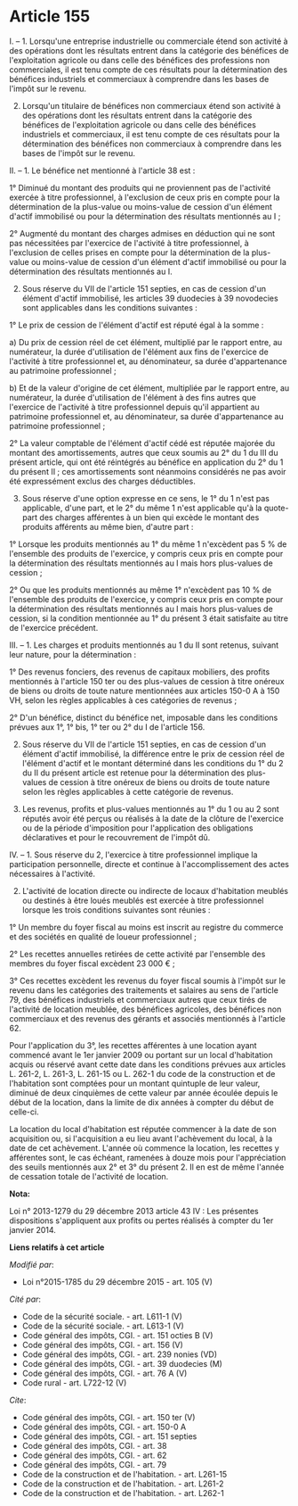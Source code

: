 # Article 155

I. – 1. Lorsqu'une entreprise industrielle ou commerciale étend son activité à des opérations dont les résultats entrent dans
la catégorie des bénéfices de l'exploitation agricole ou dans celle des bénéfices des professions non commerciales, il est
tenu compte de ces résultats pour la détermination des bénéfices industriels et commerciaux à comprendre dans les bases de
l'impôt sur le revenu. 

2. Lorsqu'un titulaire de bénéfices non commerciaux étend son activité à des opérations dont les résultats entrent dans la
catégorie des bénéfices de l'exploitation agricole ou dans celle des bénéfices industriels et commerciaux, il est tenu compte
de ces résultats pour la détermination des bénéfices non commerciaux à comprendre dans les bases de l'impôt sur le revenu. 

II. – 1. Le bénéfice net mentionné à l'article 38 est : 

1° Diminué du montant des produits qui ne proviennent pas de l'activité exercée à titre professionnel, à l'exclusion de ceux
pris en compte pour la détermination de la plus-value ou moins-value de cession d'un élément d'actif immobilisé ou pour la
détermination des résultats mentionnés au I ; 

2° Augmenté du montant des charges admises en déduction qui ne sont pas nécessitées par l'exercice de l'activité à titre
professionnel, à l'exclusion de celles prises en compte pour la détermination de la plus-value ou moins-value de cession d'un
élément d'actif immobilisé ou pour la détermination des résultats mentionnés au I. 

2. Sous réserve du VII de l'article 151 septies, en cas de cession d'un élément d'actif immobilisé, les articles 39 duodecies
à 39 novodecies sont applicables dans les conditions suivantes : 

1° Le prix de cession de l'élément d'actif est réputé égal à la somme : 

a) Du prix de cession réel de cet élément, multiplié par le rapport entre, au numérateur, la durée d'utilisation de l'élément
aux fins de l'exercice de l'activité à titre professionnel et, au dénominateur, sa durée d'appartenance au patrimoine
professionnel ; 

b) Et de la valeur d'origine de cet élément, multipliée par le rapport entre, au numérateur, la durée d'utilisation de
l'élément à des fins autres que l'exercice de l'activité à titre professionnel depuis qu'il appartient au patrimoine
professionnel et, au dénominateur, sa durée d'appartenance au patrimoine professionnel ; 

2° La valeur comptable de l'élément d'actif cédé est réputée majorée du montant des amortissements, autres que ceux soumis au
2° du 1 du III du présent article, qui ont été réintégrés au bénéfice en application du 2° du 1 du présent II ; ces
amortissements sont néanmoins considérés ne pas avoir été expressément exclus des charges déductibles. 

3. Sous réserve d'une option expresse en ce sens, le 1° du 1 n'est pas applicable, d'une part, et le 2° du même 1 n'est
applicable qu'à la quote-part des charges afférentes à un bien qui excède le montant des produits afférents au même bien,
d'autre part : 

1° Lorsque les produits mentionnés au 1° du même 1 n'excèdent pas 5 % de l'ensemble des produits de l'exercice, y compris
ceux pris en compte pour la détermination des résultats mentionnés au I mais hors plus-values de cession ; 

2° Ou que les produits mentionnés au même 1° n'excèdent pas 10 % de l'ensemble des produits de l'exercice, y compris ceux
pris en compte pour la détermination des résultats mentionnés au I mais hors plus-values de cession, si la condition
mentionnée au 1° du présent 3 était satisfaite au titre de l'exercice précédent. 

III. – 1. Les charges et produits mentionnés au 1 du II sont retenus, suivant leur nature, pour la détermination : 

1° Des revenus fonciers, des revenus de capitaux mobiliers, des profits mentionnés à l'article 150 ter ou des plus-values de
cession à titre onéreux de biens ou droits de toute nature mentionnées aux articles 150-0 A à 150 VH, selon les règles
applicables à ces catégories de revenus ; 

2° D'un bénéfice, distinct du bénéfice net, imposable dans les conditions prévues aux 1°, 1° bis, 1° ter ou 2° du I de
l'article 156.

2. Sous réserve du VII de l'article 151 septies, en cas de cession d'un élément d'actif immobilisé, la différence entre le
prix de cession réel de l'élément d'actif et le montant déterminé dans les conditions du 1° du 2 du II du présent article est
retenue pour la détermination des plus-values de cession à titre onéreux de biens ou droits de toute nature selon les règles
applicables à cette catégorie de revenus. 

3. Les revenus, profits et plus-values mentionnés au 1° du 1 ou au 2 sont réputés avoir été perçus ou réalisés à la date de
la clôture de l'exercice ou de la période d'imposition pour l'application des obligations déclaratives et pour le
recouvrement de l'impôt dû. 

IV. – 1. Sous réserve du 2, l'exercice à titre professionnel implique la participation personnelle, directe et continue à
l'accomplissement des actes nécessaires à l'activité. 

2. L'activité de location directe ou indirecte de locaux d'habitation meublés ou destinés à être loués meublés est exercée à
titre professionnel lorsque les trois conditions suivantes sont réunies : 

1° Un membre du foyer fiscal au moins est inscrit au registre du commerce et des sociétés en qualité de loueur
professionnel ; 

2° Les recettes annuelles retirées de cette activité par l'ensemble des membres du foyer fiscal excèdent 23 000 € ; 

3° Ces recettes excèdent les revenus du foyer fiscal soumis à l'impôt sur le revenu dans les catégories des traitements et
salaires au sens de l'article 79, des bénéfices industriels et commerciaux autres que ceux tirés de l'activité de location
meublée, des bénéfices agricoles, des bénéfices non commerciaux et des revenus des gérants et associés mentionnés à l'article
62. 

Pour l'application du 3°, les recettes afférentes à une location ayant commencé avant le 1er janvier 2009 ou portant sur un
local d'habitation acquis ou réservé avant cette date dans les conditions prévues aux articles L. 261-2, L. 261-3, L. 261-15
ou L. 262-1 du code de la construction et de l'habitation sont comptées pour un montant quintuple de leur valeur, diminué de
deux cinquièmes de cette valeur par année écoulée depuis le début de la location, dans la limite de dix années à compter du
début de celle-ci. 

La location du local d'habitation est réputée commencer à la date de son acquisition ou, si l'acquisition a eu lieu avant
l'achèvement du local, à la date de cet achèvement. L'année où commence la location, les recettes y afférentes sont, le cas
échéant, ramenées à douze mois pour l'appréciation des seuils mentionnés aux 2° et 3° du présent 2. Il en est de même l'année
de cessation totale de l'activité de location.

**Nota:**

Loi n° 2013-1279 du 29 décembre 2013 article 43 IV : Les présentes dispositions s'appliquent aux profits ou pertes réalisés à
compter du 1er janvier 2014.

**Liens relatifs à cet article**

_Modifié par_:

  - Loi n°2015-1785 du 29 décembre 2015 - art. 105 (V)

_Cité par_:

  - Code de la sécurité sociale. - art. L611-1 (V)
  - Code de la sécurité sociale. - art. L613-1 (V)
  - Code général des impôts, CGI. - art. 151 octies B (V)
  - Code général des impôts, CGI. - art. 156 (V)
  - Code général des impôts, CGI. - art. 239 nonies (VD)
  - Code général des impôts, CGI. - art. 39 duodecies (M)
  - Code général des impôts, CGI. - art. 76 A (V)
  - Code rural - art. L722-12 (V)

_Cite_:

  - Code général des impôts, CGI. - art. 150 ter (V)
  - Code général des impôts, CGI. - art. 150-0 A
  - Code général des impôts, CGI. - art. 151 septies
  - Code général des impôts, CGI. - art. 38
  - Code général des impôts, CGI. - art. 62
  - Code général des impôts, CGI. - art. 79
  - Code de la construction et de l'habitation. - art. L261-15
  - Code de la construction et de l'habitation. - art. L261-2
  - Code de la construction et de l'habitation. - art. L262-1
